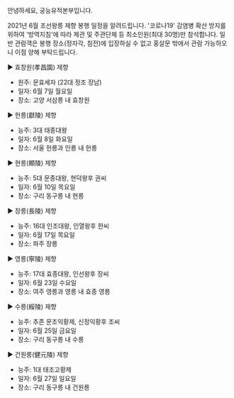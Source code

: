 안녕하세요, 궁능유적본부입니다.

2021년 6월 조선왕릉 제향 봉행 일정을 알려드립니다. '코로나19' 감염병 확산 방지를 위하여 '방역지침'에 따라 제관 및 주관단체 등 최소인원(최대 30명)만 참석합니다. 일반 관람객은 봉행 장소(정자각, 침전)에 입장하실 수 없고 홍살문 밖에서 관람 가능하오니 이점 양해 부탁드립니다.

▶ 효창원(孝昌園) 제향
- 원주: 문효세자 (22대 정조 장남)
- 일자: 6월 7일 월요일
- 장소: 고양 서삼릉 내 효창원

▶ 헌릉(獻陵) 제향
- 능주: 3대 태종대왕
- 일자: 6월 8일 화요일
- 장소: 서울 헌릉과 인릉 내 헌릉

▶ 현릉(顯陵) 제향
- 능주: 5대 문종대왕, 현덕왕후 권씨
- 일자: 6월 10일 목요일
- 장소: 구리 동구릉 내 현릉

▶ 장릉(長陵) 제향
- 능주: 16대 인조대왕, 인열왕후 한씨
- 일자: 6월 17일 목요일
- 장소: 파주 장릉

▶ 영릉(寧陵) 제향
- 능주: 17대 효종대왕, 인선왕후 장씨
- 일자: 6월 23일 수요일
- 장소: 여주 영릉과 영릉 내 효종 영릉

▶ 수릉(綏陵) 제향
- 능주: 추존 문조익황제, 신정익황후 조씨
- 일자: 6월 25일 금요일
- 장소: 구리 동구릉 내 수릉

▶ 건원릉(健元陵) 제향
- 능주: 1대 태조고황제
- 일자: 6월 27일 일요일
- 장소: 구리 동구릉 내 건원릉